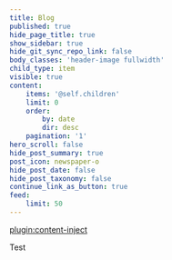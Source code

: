```yaml
---
title: Blog
published: true
hide_page_title: true
show_sidebar: true
hide_git_sync_repo_link: false
body_classes: 'header-image fullwidth'
child_type: item
visible: true
content:
    items: '@self.children'
    limit: 0
    order:
        by: date
        dir: desc
    pagination: '1'
hero_scroll: false
hide_post_summary: true
post_icon: newspaper-o
hide_post_date: false
hide_post_taxonomy: false
continue_link_as_button: true
feed:
    limit: 50
---
```


[plugin:content-inject](_important-reminders)

Test
